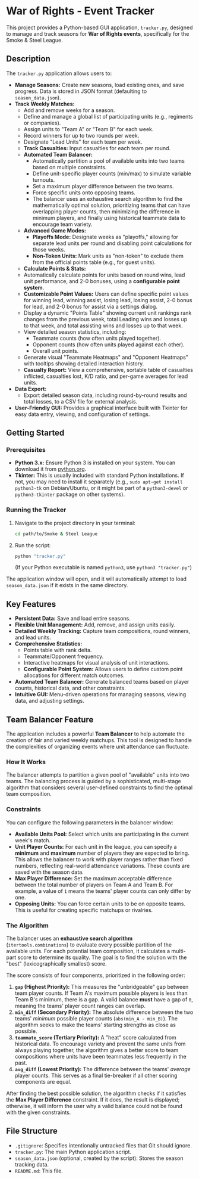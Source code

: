 # War of Rights - Event Tracker

This project provides a Python-based GUI application, `tracker.py`, designed to manage and track seasons for **War of Rights events**, specifically for the Smoke & Steel League. 

## Description

The `tracker.py` application allows users to:

*   **Manage Seasons:** Create new seasons, load existing ones, and save progress. Data is stored in JSON format (defaulting to `season_data.json`).
*   **Track Weekly Matches:**
    *   Add and remove weeks for a season.
    *   Define and manage a global list of participating units (e.g., regiments or companies).
    *   Assign units to "Team A" or "Team B" for each week.
    *   Record winners for up to two rounds per week.
    *   Designate "Lead Units" for each team per week.
    *   **Track Casualties:** Input casualties for each team per round.
    *   **Automated Team Balancer:**
        *   Automatically partition a pool of available units into two teams based on multiple constraints.
        *   Define unit-specific player counts (min/max) to simulate variable turnouts.
        *   Set a maximum player difference between the two teams.
        *   Force specific units onto opposing teams.
        *   The balancer uses an exhaustive search algorithm to find the mathematically optimal solution, prioritizing teams that can have overlapping player counts, then minimizing the difference in minimum players, and finally using historical teammate data to encourage team variety.
    *   **Advanced Game Modes:**
        *   **Playoffs Mode:** Designate weeks as "playoffs," allowing for separate lead units per round and disabling point calculations for those weeks.
        *   **Non-Token Units:** Mark units as "non-token" to exclude them from the official points table (e.g., for guest units).
    *   **Calculate Points & Stats:**
    *   Automatically calculate points for units based on round wins, lead unit performance, and 2-0 bonuses, using a **configurable point system**.
    *   **Customizable Point Values:** Users can define specific point values for winning lead, winning assist, losing lead, losing assist, 2-0 bonus for lead, and 2-0 bonus for assist via a settings dialog.
    *   Display a dynamic "Points Table" showing current unit rankings rank changes from the previous week, total Leading wins and losses up to that week, and total assisting wins and losses up to that week.
    *   View detailed season statistics, including:
        *   Teammate counts (how often units played together).
        *   Opponent counts (how often units played against each other).
        *   Overall unit points.
    *   Generate visual "Teammate Heatmaps" and "Opponent Heatmaps" with tooltips showing detailed interaction history.
    *   **Casualty Report:** View a comprehensive, sortable table of casualties inflicted, casualties lost, K/D ratio, and per-game averages for lead units.
*   **Data Export:**
    *   Export detailed season data, including round-by-round results and total losses, to a CSV file for external analysis.
*   **User-Friendly GUI:** Provides a graphical interface built with Tkinter for easy data entry, viewing, and configuration of settings.

## Getting Started

### Prerequisites

*   **Python 3.x:** Ensure Python 3 is installed on your system. You can download it from [python.org](https://www.python.org/).
*   **Tkinter:** This is usually included with standard Python installations. If not, you may need to install it separately (e.g., `sudo apt-get install python3-tk` on Debian/Ubuntu, or it might be part of a `python3-devel` or `python3-tkinter` package on other systems).

### Running the Tracker

1.  Navigate to the project directory in your terminal:
    ```bash
    cd path/to/Smoke & Steel League
    ```
2.  Run the script:
    ```bash
    python "tracker.py"
    ```
    (If your Python executable is named `python3`, use `python3 "tracker.py"`)

The application window will open, and it will automatically attempt to load `season_data.json` if it exists in the same directory.

## Key Features

*   **Persistent Data:** Save and load entire seasons.
*   **Flexible Unit Management:** Add, remove, and assign units easily.
*   **Detailed Weekly Tracking:** Capture team compositions, round winners, and lead units.
*   **Comprehensive Statistics:**
    *   Points table with rank delta.
    *   Teammate/Opponent frequency.
    *   Interactive heatmaps for visual analysis of unit interactions.
    *   **Configurable Point System:** Allows users to define custom point allocations for different match outcomes.
*   **Automated Team Balancer:** Generate balanced teams based on player counts, historical data, and other constraints.
*   **Intuitive GUI:** Menu-driven operations for managing seasons, viewing data, and adjusting settings.

## Team Balancer Feature

The application includes a powerful **Team Balancer** to help automate the creation of fair and varied weekly matchups. This tool is designed to handle the complexities of organizing events where unit attendance can fluctuate.

### How It Works

The balancer attempts to partition a given pool of "available" units into two teams. The balancing process is guided by a sophisticated, multi-stage algorithm that considers several user-defined constraints to find the optimal team composition.

### Constraints

You can configure the following parameters in the balancer window:

*   **Available Units Pool:** Select which units are participating in the current week's match.
*   **Unit Player Counts:** For each unit in the league, you can specify a **minimum** and **maximum** number of players they are expected to bring. This allows the balancer to work with player ranges rather than fixed numbers, reflecting real-world attendance variations. These counts are saved with the season data.
*   **Max Player Difference:** Set the maximum acceptable difference between the total number of players on Team A and Team B. For example, a value of `1` means the teams' player counts can only differ by one.
*   **Opposing Units:** You can force certain units to be on opposite teams. This is useful for creating specific matchups or rivalries.

### The Algorithm

The balancer uses an **exhaustive search algorithm** (`itertools.combinations`) to evaluate every possible partition of the available units. For each potential team composition, it calculates a multi-part score to determine its quality. The goal is to find the solution with the "best" (lexicographically smallest) score.

The score consists of four components, prioritized in the following order:

1.  **`gap` (Highest Priority):** This measures the "unbridgeable" gap between team player counts. If Team A's maximum possible players is less than Team B's minimum, there is a gap. A valid balance **must** have a gap of `0`, meaning the teams' player count ranges can overlap.
2.  **`min_diff` (Secondary Priority):** The absolute difference between the two teams' *minimum* possible player counts (`abs(min_A - min_B)`). The algorithm seeks to make the teams' starting strengths as close as possible.
3.  **`teammate_score` (Tertiary Priority):** A "heat" score calculated from historical data. To encourage variety and prevent the same units from always playing together, the algorithm gives a better score to team compositions where units have been teammates less frequently in the past.
4.  **`avg_diff` (Lowest Priority):** The difference between the teams' *average* player counts. This serves as a final tie-breaker if all other scoring components are equal.

After finding the best possible solution, the algorithm checks if it satisfies the **Max Player Difference** constraint. If it does, the result is displayed; otherwise, it will inform the user why a valid balance could not be found with the given constraints.

## File Structure

*   `.gitignore`: Specifies intentionally untracked files that Git should ignore.
*   `tracker.py`: The main Python application script.
*   `season_data.json` (optional, created by the script): Stores the season tracking data.
*   `README.md`: This file.
